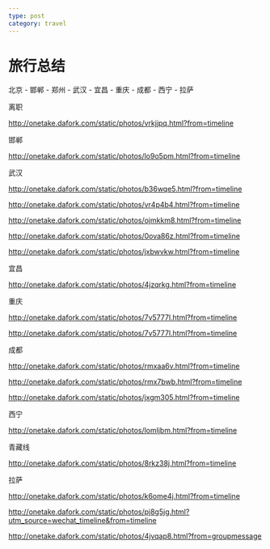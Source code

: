 ```yaml
---
type: post
category: travel
---
```


# 旅行总结

北京 - 邯郸 - 郑州 - 武汉 - 宜昌 - 重庆 - 成都 - 西宁 - 拉萨

离职

http://onetake.dafork.com/static/photos/vrkjjpq.html?from=timeline

邯郸

http://onetake.dafork.com/static/photos/lo9o5pm.html?from=timeline

武汉

http://onetake.dafork.com/static/photos/b36wqe5.html?from=timeline

http://onetake.dafork.com/static/photos/vr4p4b4.html?from=timeline

http://onetake.dafork.com/static/photos/ojmkkm8.html?from=timeline

http://onetake.dafork.com/static/photos/0ova86z.html?from=timeline

http://onetake.dafork.com/static/photos/jxbwvkw.html?from=timeline

宜昌

http://onetake.dafork.com/static/photos/4jzqrkg.html?from=timeline

重庆

http://onetake.dafork.com/static/photos/7v5777l.html?from=timeline

http://onetake.dafork.com/static/photos/7v5777l.html?from=timeline

成都

http://onetake.dafork.com/static/photos/rmxaa6v.html?from=timeline

http://onetake.dafork.com/static/photos/rmx7bwb.html?from=timeline

http://onetake.dafork.com/static/photos/jxgm305.html?from=timeline

西宁

http://onetake.dafork.com/static/photos/lomljbm.html?from=timeline

青藏线

http://onetake.dafork.com/static/photos/8rkz38j.html?from=timeline

拉萨

http://onetake.dafork.com/static/photos/k6ome4j.html?from=timeline

http://onetake.dafork.com/static/photos/pj8g5jg.html?utm_source=wechat_timeline&from=timeline

http://onetake.dafork.com/static/photos/4jvqap8.html?from=groupmessage
